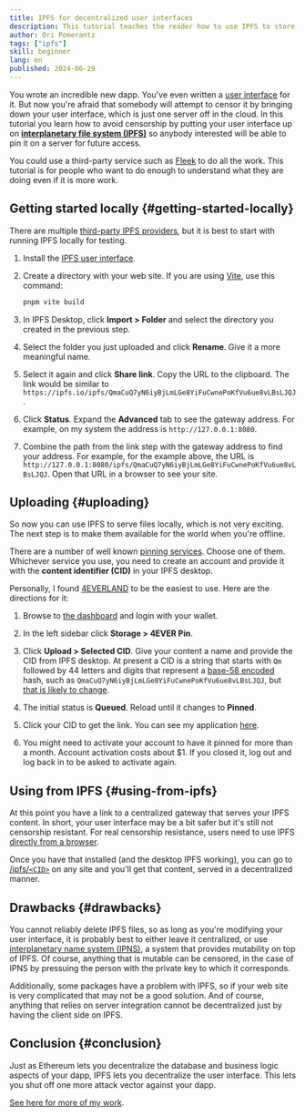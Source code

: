 ```yaml
---
title: IPFS for decentralized user interfaces
description: This tutorial teaches the reader how to use IPFS to store the user interface for a dapp. Although the application's data and business logic are decentralized, without a censorship resistant user interface users might lose access to it anyway.
author: Ori Pomerantz
tags: ["ipfs"]
skill: beginner
lang: en
published: 2024-06-29
---
```


You wrote an incredible new dapp. You've even written a [user interface](/developers/tutorials/creating-a-wagmi-ui-for-your-contract/) for it. But now you're afraid that somebody will attempt to censor it by bringing down your user interface, which is just one server off in the cloud. In this tutorial you learn how to avoid censorship by putting your user interface up on **[interplanetary file system (IPFS)](https://ipfs.tech/developers/)** so anybody interested will be able to pin it on a server for future access.

You could use a third-party service such as [Fleek](https://docs.fleek.xyz/docs) to do all the work. This tutorial is for people who want to do enough to understand what they are doing even if it is more work.

## Getting started locally {#getting-started-locally}

There are multiple [third-party IPFS providers](https://docs.ipfs.tech/how-to/work-with-pinning-services/#use-a-third-party-pinning-service), but it is best to start with running IPFS locally for testing.

1. Install the [IPFS user interface](https://docs.ipfs.tech/install/ipfs-desktop/#install-instructions).

2. Create a directory with your web site. If you are using [Vite](https://vitejs.dev/), use this command:

   ```sh
   pnpm vite build
   ```

3. In IPFS Desktop, click **Import > Folder** and select the directory you created in the previous step.

4. Select the folder you just uploaded and click **Rename**. Give it a more meaningful name.

5. Select it again and click **Share link**. Copy the URL to the clipboard. The link would be similar to `https://ipfs.io/ipfs/QmaCuQ7yN6iyBjLmLGe8YiFuCwnePoKfVu6ue8vLBsLJQJ`.

6. Click **Status**. Expand the **Advanced** tab to see the gateway address. For example, on my system the address is `http://127.0.0.1:8080`.

7. Combine the path from the link step with the gateway address to find your address. For example, for the example above, the URL is `http://127.0.0.1:8080/ipfs/QmaCuQ7yN6iyBjLmLGe8YiFuCwnePoKfVu6ue8vLBsLJQJ`. Open that URL in a browser to see your site.

## Uploading {#uploading}

So now you can use IPFS to serve files locally, which is not very exciting. The next step is to make them available for the world when you're offline.

There are a number of well known [pinning services](https://docs.ipfs.tech/concepts/persistence/#pinning-services). Choose one of them. Whichever service you use, you need to create an account and provide it with the **content identifier (CID)** in your IPFS desktop.

Personally, I found [4EVERLAND](https://docs.4everland.org/storage/4ever-pin/guides) to be the easiest to use. Here are the directions for it:

1. Browse to [the dashboard](https://dashboard.4everland.org/overview) and login with your wallet.

2. In the left sidebar click **Storage > 4EVER Pin**.

3. Click **Upload > Selected CID**. Give your content a name and provide the CID from IPFS desktop. At present a CID is a string that starts with `Qm` followed by 44 letters and digits that represent a [base-58 encoded](https://medium.com/bootdotdev/base64-vs-base58-encoding-c25553ff4524) hash, such as `QmaCuQ7yN6iyBjLmLGe8YiFuCwnePoKfVu6ue8vLBsLJQJ`, but [that is likely to change](https://docs.ipfs.tech/concepts/content-addressing/#version-1-v1).

4. The initial status is **Queued**. Reload until it changes to **Pinned**.

5. Click your CID to get the link. You can see my application [here](https://bafybeifqka2odrne5b6l5guthqvbxu4pujko2i6rx2zslvr3qxs6u5o7im.ipfs.dweb.link/).

6. You might need to activate your account to have it pinned for more than a month. Account activation costs about $1. If you closed it, log out and log back in to be asked to activate again.

## Using from IPFS {#using-from-ipfs}

At this point you have a link to a centralized gateway that serves your IPFS content. In short, your user interface may be a bit safer but it's still not censorship resistant. For real censorship resistance, users need to use IPFS [directly from a browser](https://docs.ipfs.tech/install/ipfs-companion/#prerequisites).

Once you have that installed (and the desktop IPFS working), you can go to [/ipfs/`<CID>`](https://any.site/ipfs/bafybeifqka2odrne5b6l5guthqvbxu4pujko2i6rx2zslvr3qxs6u5o7im) on any site and you'll get that content, served in a decentralized manner.

## Drawbacks {#drawbacks}

You cannot reliably delete IPFS files, so as long as you're modifying your user interface, it is probably best to either leave it centralized, or use [interplanetary name system (IPNS)](https://docs.ipfs.tech/concepts/ipns/#mutability-in-ipfs), a system that provides mutability on top of IPFS. Of course, anything that is mutable can be censored, in the case of IPNS by pressuing the person with the private key to which it corresponds.

Additionally, some packages have a problem with IPFS, so if your web site is very complicated that may not be a good solution. And of course, anything that relies on server integration cannot be decentralized just by having the client side on IPFS.

## Conclusion {#conclusion}

Just as Ethereum lets you decentralize the database and business logic aspects of your dapp, IPFS lets you decentralize the user interface. This lets you shut off one more attack vector against your dapp.

[See here for more of my work](https://cryptodocguy.pro/).
